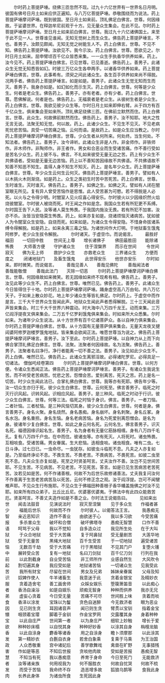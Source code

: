 <!-- { "loadSidebar": true } -->
　　尔时药上菩提萨埵。绕佛三匝忽然不现。过九十六亿世界有一世界名日月明。彼国有佛号日月土如来应供正遍知。与八万亿菩提萨埵。恭敬围绕而为说法。药上菩提萨埵摩诃萨埵。既到彼国。至日月土如来前。顶礼佛足白佛言。世尊。何因缘故。于娑婆世界。在释迦牟尼前观于十方。见无量众生集会。在此不见。尔时药上菩提萨埵摩诃萨埵。至日月土如来前白佛言。世尊。我过九十六亿诸佛国土。来至于此不见一人。世尊谁见谁闻。无知无觉树上而生众生。佛告药上菩提萨埵言。不也。善男子。汝颇见颇闻。无知无觉之树能生人不。药上白佛言。世尊。不见不知。佛告药上菩提萨埵。汝欲见不。我今示汝。药上白佛言。世尊。愿欲见之。尔时日月土如来。屈申臂顷百千亿众皆悉来集。一一众生手执香华供养如来。药上。汝今见不。药上菩提萨埵白佛言。已见世尊。已见善逝。佛告药上。善男子。此诸众生无觉无知悉皆如幻。时彼三万亿众生各申两手。以诸香华供养如来。药上菩提萨埵白佛言。世尊。此事希有。须臾之间此诸众生。各生百手供养如来尚不得脱。况两手者。佛告药上菩提萨埵言。如是如是。善男子。此诸众生无觉无知而生而灭。善男子。我身亦如是。如幻如化而示生灭。药上白佛言。世尊。何等是少众生。何者是老众生。佛告药上。善男子。亦有老者。亦有少者。药上白佛言。世尊。愿佛解说。何者是也。佛告药上。无福衰者是老众生。从彼树生者是少众生。药上白佛言。世尊。我欲见彼少众生等。尔时日月土如来即伸右臂。从于四方有百千亿众生。俱来集会至如来所。顶礼佛足绕佛三匝。在佛前立默然而住。药上白佛言。世尊。此众生。何故佛前默然而住。佛告药上。善男子。汝不知耶。地大之性无言无说。法聚无知无觉。何以故。药上。此诸少众生。不见生不见灭。不见老病死忧悲苦恼。具受一切苦痛之恼。云何而语。是故药上。如是众生应当教之。尔时药上菩提萨埵摩诃萨埵白佛言。世尊。少众生者从何所来。何处终。当生何处。不知法者。佛告药上。善男子。汝今谛听。此诸众生非是人作。非金师作。非铁师作。非木师作。非陶师作。非王者作。男女和合恶业而生受诸苦痛。作不善行受如是苦名少众生。药上彼不与。佛言。不礼如来彼受无量无边之苦。药上有少众生不共佛语者。受如是无量无边苦恼。药上以不善知苦因缘故不共佛语。不共佛语故不知善不知恶不知生。虽得人身不知生不知灭。药上。是名年少众生。药上菩提萨埵白佛言。世尊。年少众生云何生云何灭。佛告药上菩提萨埵言。善男子。譬如有人以木挑火木则渐烧。如是药上。众生之类初生时苦中苦死苦。药上白佛言。世尊。生时谁生。灭时谁灭。佛告药上。善男子。如佛之生。如佛之灭。譬如有人闭在闇室眼无所见。复有异人曾受苦恼作是思惟。此人受苦甚为可愍。若不得脱是人必死。以火与之令得少明。时闇室人见火叹喜心得安乐。尔时彼火以少因缘炽然火焰烧彼闇室。尔时彼人被烧而死。时王闻之作如是念。我国众生若有所犯更不系缚。尔时国王告下人民。汝等诸人莫生怖畏。于我国内施汝无畏。若有所犯不加害。汝亦不杀。汝皆当安隐莫生怖畏。药上。如来亦复如是。烧诸烦恼灭诸病苦。犹如彼人为令闇室众生安隐。自烧而死。如来如是。为诸众生令得安隐。不惜身命拔诸系缚令得解脱。如是药上。如来永离三毒之恼。为诸世间作大灯明。于地狱畜生饿鬼阿修罗。老少众生拔令解脱。
　　尔时诸天。于虚空巾。而说偈言。
　　最胜好福田　　一切田中胜
　　世间无上尊　　增长诸佛子
　　佛田最胜田　　能除诸怖畏
　　大师善方便　　守护诸众生
　　住于涅槃界　　而示在世间
　　令世间寂灭　　佛为无上师
　　救护少众生　　亦救老众生
　　三界诸众生　　方便而度之
　　闭诸地狱门　　及畜生饿鬼
　　此世得安乐　　他世亦安乐
　　尔时如来。即时微笑。而说偈言。
　　善哉见善人　　善哉见佛陀
　　善哉闻法者　　善哉能敬僧
　　善哉此法门　　灭除一切恶
　　尔时药上菩提萨埵摩诃萨埵白佛言。世尊。何因缘故如来微笑。若无因缘如来终不现希有相。佛告药上。善男子。汝见此等少众生不。药上白佛言。世尊。唯然已见。佛告药上。善男子。此诸众生今日皆得住于十地。尔时药上菩提萨埵摩诃萨埵。踊身虚空高八万由旬。共八万亿天子。于如来上散众妙花。地上年少诸众生等皆礼佛足。尔时药上。于虚空中而作是言。三千大千世界众生皆闻此声。地狱众生闻此声者悉得解脱。三十三天闻此音声皆来集会。时三千大千世界六种震动。时大海中八万四千龙王。动而来集。三万亿阎浮提夜叉俱来集会。二万五千亿罗刹饿鬼俱来集会。时如来所大众悉集。尔时如来。为诸年少众生说法。从十方世界有百千亿诸菩萨众。各以自神力俱来集会。尔时药上菩提萨埵白佛言。世尊。从十方国有无量菩萨俱来集会。无量天龙夜叉揵闼婆阿修罗迦楼罗饿鬼地狱。皆来集会欲闻正法。唯愿世尊当为说之。佛告药上菩提萨埵摩诃萨埵言。善男子。汝下至此。尔时药上菩提萨埵。以自神力从上而下向佛合掌顶礼佛足白佛言。世尊。法聚。法聚者何因缘故。名为法聚。佛告药上。善男子。法聚者名曰净行。净行者能离一切不善之法。善男子。汝见如此少众生不。药上白佛。唯然已见。佛告药上。此诸众生离邪淫故。必得诸陀罗尼。必得具足一切诸法。
僧伽吒经卷第四
　　尔时药上菩提萨埵摩诃萨埵白佛言。世尊。以何方便。令诸众生悉闻正法。佛告药上菩提萨埵摩诃萨埵言。善男子。有诸众生我说生苦。而不听受老苦病苦。忧悲之苦。怨憎会苦。爱别离苦。死灭之苦。药上是名一切苦。时少众生闻此法已。合掌礼佛白佛言。世尊。我等亦有死耶。佛告年少等。汝一切众生亦归于死。彼少众生白佛言。世尊。云何死至。佛言善男子。临死之时灭行识风起。识转风起。识相应风起。善男子。是三种风。临死之时动于行识。彼少众生白佛言。世尊。何等三法。临死之时恼于身识。佛言。善男子。一者刀恼。二者针恼。三者杖恼。是三种风恼切其身。彼少众生白佛言。世尊。何者是身。佛言善男子。身名火聚。身名烧然。身名愚痴。身名崩坏。身名刺聚。身名丘冢。身名水泡。身名重担。身名生恼。身名老病苦恼。身名为死爱别离怨憎会。是名为身。彼诸年少复白佛言。世尊。如此之身云何名死。云何名生。佛言善男子。识灭名死。福德因缘识起名生。善男子。名为身者有无量亿筋脉相缠。身有八万四千毛孔。复有八万四千户虫。在中而住。彼诸虫等。亦有死灭。人将死时。诸虫怖畏。互相啖食。受诸苦痛。男女眷属。生大悲恼。迭相食啖。诸虫相食。唯有二虫。七日斗诤。过七日已。一虫命尽。一虫犹存。如彼虫斗临死不息。凡夫之人亦复如是。乃至临终诤论不息。不畏生苦。不畏老苦。不畏病苦。不畏死苦。如彼二虫至死不息。凡夫众生亦复如是。死至之时贤圣呵言。丈夫汝作不善。汝岂不见世间苦耶。不见生苦。不见病苦。不见老苦。不见死苦。答言。如是已见生苦病苦老苦死苦。汝若见如是苦。何不作诸善根。何故不为后世乐故修诸善法。丈夫我复问汝何不作善离于生苦老苦病苦及以死苦。云何不修正念之观。汝于阎浮提。岂可不闻犍椎声耶。不见众生行布施耶。不见众生于佛福田种善根子香华幡盖施佛之时汝不见耶。如来所有四众弟子。比丘比丘尼。优婆塞优婆夷。于佛法中有此四众能救苦厄。贤圣呵言。不善丈夫造作如是不善之业。尔时法王说偈告曰。
　　见如来出世　　闻击法鼓音
　　见演说法时　　寂灭至涅槃
　　见于多众生　　作福者甚少
　　福能后世乐　　何故而不作
　　尔时彼人。以偈答法王言。
　　我愚痴无智　　亲近恶知识
　　造作不善业　　由欲迷于心
　　我以多习欲　　今受苦痛报
　　多杀害众生　　破坏和合僧
　　破坏佛塔寺　　愚痴无智慧
　　口作不善语　　呵骂于父母
　　我以不觉知　　自多造众过
　　我见所生处　　在于大叫狱
　　于众合地狱　　受于大苦痛
　　复于阿鼻狱　　受无量剧苦
　　大莲华地狱　　受于无量苦
　　黑绳大地狱　　百千生受苦
　　于一切地狱　　遍受诸苦恼
　　无数百千劫　　受于大苦痛
　　行于黑暗狱　　不见其门户
　　复堕火镬中　　展转受众苦
　　复有一地狱　　名曰刀剑狱
　　百千亿刀剑　　行列在我前
　　以此割截身　　自业受苦恼
　　非工师所作　　业感自然生
　　大风吹令起　　割切遍其身
　　我应受如是　　地狱诸苦恼
　　一切诸众生　　见我受此苦
　　我所有财宝　　尽留在世间
　　男女及兄弟　　姊妹亲眷属
　　父母及知识　　奴婢作使人
　　牛羊诸畜生　　我意迷于此
　　贪着金银宝　　及精妙衣服
　　贪着造舍宅　　善工画舍师
　　众婇女娱乐　　箜篌箫笛音
　　以此痴心者　　香汤自澡浴
　　如是自娱乐　　顽痴无智身
　　种种而供养　　我亦无兄弟
　　虚妄心贪着　　今日受无量
　　苦痛不可尽　　世间胜上味
　　贪着而啖食　　香泽以涂发
　　宝珠以为鬘　　贪色自迷醉
　　今无救济者　　眼为恶业因
　　见已则生贪　　耳因诸音声
　　闻已则生贪　　臂贯以宝钏
　　指着金宝镮　　咽颈着宝璎
　　脚着于金钏　　作金宝罗网
　　交露覆其身　　身着种种宝
　　以此自庄严　　世间第一者
　　以为身庄严　　细软上妙触
　　增长于爱欲　　种种妙床榻
　　以自悦其身　　种种好妙香
　　以涂其自身　　栴檀龙脑香
　　以此自涂身　　麝香等诸香
　　用之自涂身　　瞻卜须摩那
　　以此涂其发　　第一精妙衣
　　白氎自衣身　　若舍白象乘
　　复乘于马乘　　为王治国政
　　人众悉敬重　　宫中诸妃后
　　善学歌舞戏　　禽兽在旷野
　　无事猎残害　　作如是等恶
　　不知后世报　　贪啖他肉故
　　受如是苦报　　愚痴无智慧
　　不知当有死　　我以愚痴意
　　养育于身命　　今日至死门
　　无能救济者　　汝等诸亲族
　　何用视我为　　何不服胜衣
　　何故自忧哭　　何故不梳发
　　而受于苦恼　　我命终不存
　　造恶增多故　　狐狼乌鹊等
　　食我此身肉　　长养此身体
　　为诸虫所食　　生死因此身
